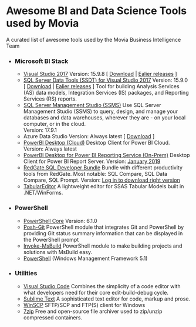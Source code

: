 # Awesome BI and Data Science Tools used by Movia
A curated list of awesome tools used by the Movia Business Intelligence Team


- ### Microsoft BI Stack
  - [Visual Studio 2017](https://visualstudio.microsoft.com/)
    Version: 15.9.8 [ [Download](https://visualstudio.microsoft.com/downloads/)
    | [Ealier releases](https://docs.microsoft.com/en-us/visualstudio/productinfo/installing-an-earlier-release-of-vs2017) ]
  - [SQL Server Data Tools (SSDT) for Visual Studio 2017](https://docs.microsoft.com/en-us/sql/ssdt/download-sql-server-data-tools-ssdt#ssdt-for-vs-2017-standalone-installer)
    Version:  15.9.0 [ [Download](https://go.microsoft.com/fwlink/?linkid=2052454) 
    | [Ealier releases](https://docs.microsoft.com/en-us/sql/ssdt/previous-releases-of-sql-server-data-tools-ssdt-and-ssdt-bi?view=sql-server-2017) ]
    Tool for building Analysis Services (AS) data models, Integration Services (IS) packages, and Reporting Services (RS) reports. 
  - [SQL Server Management Studio (SSMS)](https://docs.microsoft.com/en-us/sql/ssms/download-sql-server-management-studio-ssms)
    Use SQL Server Management Studio (SSMS) to query, design, and manage your databases and data warehouses, wherever they are - on your local computer, or in the cloud.   
    Version: 17.9.1
  - Azure Data Studio
    Version: Always latest [ [Download](https://docs.microsoft.com/en-us/sql/azure-data-studio/download) ]
  - [PowerBI Desktop (Cloud)](https://powerbi.microsoft.com/en-us/downloads/)
    Desktop Client for Power BI Cloud.
    Version: Always latest
  - [PowerBI Desktop for Power BI Reporting Service (On-Prem)](https://powerbi.microsoft.com/en-us/report-server/)
    Desktop Client for Power BI Report Server.
    Version: [January 2019](https://www.microsoft.com/en-us/download/details.aspx?id=55329)
  - [RedGate SQL Developer Bundle](https://www.red-gate.com/products/) Bundle with different productivity tools from RedGate. Most notable: SQL Compare, SQL Data Compare, SQL Prompt.
    Version: [Log in to download right version](https://download.red-gate.com/SQLDeveloperBundle.exe)
  - [TabularEditor](https://tabulareditor.github.io/) A lightweight editor for SSAS Tabular Models built in .NET/WinForms.  
  
- ### PowerShell
  - [PowerShell Core](https://github.com/PowerShell/PowerShell/releases/tag/v6.1.0) Version: 6.1.0
  - [Posh-Git](https://github.com/dahlbyk/posh-git)
    PowerShell module that integrates Git and PowerShell by providing Git status summary information that can be displayed in the PowerShell prompt
  - [Invoke-MsBuild](https://github.com/deadlydog/Invoke-MsBuild) PowerShell module to make building projects and solutions with MsBuild easy.
  - [PowerShell](https://www.microsoft.com/en-us/download/details.aspx?id=54616) (Windows Management Framework 5.1)
  
- ### Utilities
  - [Visual Studio Code](https://code.visualstudio.com/) Combines the simplicity of a code editor with what developers need for their core edit-build-debug cycle. 
  - [Sublime Text](https://www.sublimetext.com/3) A sophisticated text editor for code, markup and prose.
  - [WinSCP](https://winscp.net/) SFTP/SCP and FTP(S) client for Windows
  - [7zip](https://www.7-zip.org/) Free and open-source file archiver used to zip/unzip compressed containers.
